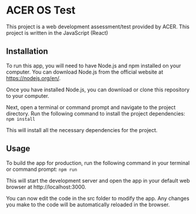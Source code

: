 # ACER OS Test

This project is a web development assessment/test provided by ACER. This project is written in the JavaScript (React)

## Installation
To run this app, you will need to have Node.js and npm installed on your computer. You can download Node.js from the official website at https://nodejs.org/en/.

Once you have installed Node.js, you can download or clone this repository to your computer.

Next, open a terminal or command prompt and navigate to the project directory. Run the following command to install the project dependencies: `npm install`

This will install all the necessary dependencies for the project.

## Usage

To build the app for production, run the following command in your terminal or command prompt: `npm run`

This will start the development server and open the app in your default web browser at http://localhost:3000.

You can now edit the code in the src folder to modify the app. Any changes you make to the code will be automatically reloaded in the browser.
